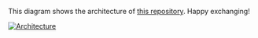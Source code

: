 This diagram shows the architecture of [this repository](https://github.com/Hongbo-Miao/hongbomiao.com). Happy exchanging!

[![Architecture](https://user-images.githubusercontent.com/3375461/212533798-4b4f61d3-6105-4350-90f1-655335652a4f.svg)](https://github.com/Hongbo-Miao/hongbomiao.com)
